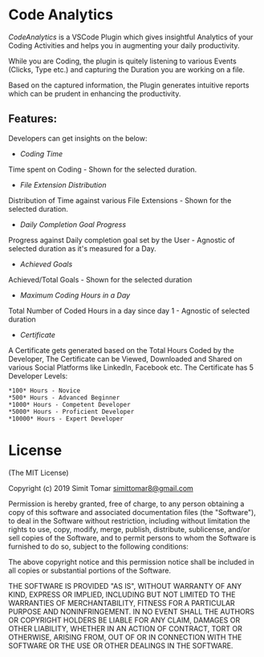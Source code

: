 # Code Analytics

*CodeAnalytics* is a VSCode Plugin which gives insightful Analytics of your Coding Activities and helps you in augmenting your daily productivity.

While you are Coding, the plugin is quitely listening to various Events (Clicks,  Type etc.) and capturing the Duration you are working on a file.

Based on the captured information, the Plugin generates intuitive reports which can be prudent in enhancing the productivity.

## Features:

Developers can get insights on the below:

- *Coding Time*

Time spent on Coding - Shown for the selected duration.

- *File Extension Distribution*

Distribution of Time against various File Extensions - Shown for the selected duration.

- *Daily Completion Goal Progress*

Progress against Daily completion goal set by the User - Agnostic of selected duration as it's measured for a Day.

- *Achieved Goals*

Achieved/Total Goals - Shown for the selected duration


- *Maximum Coding Hours in a Day*

Total Number of Coded Hours in a day since day 1 - Agnostic of selected duration

- *Certificate*

A Certificate gets generated based on the Total Hours Coded by the Developer, The Certificate can be Viewed, Downloaded and Shared on various Social Platforms like LinkedIn, Facebook etc. The Certificate has 5 Developer Levels:

    *100* Hours - Novice
    *500* Hours - Advanced Beginner
    *1000* Hours - Competent Developer
    *5000* Hours - Proficient Developer
    *10000* Hours - Expert Developer




# License

(The MIT License)

Copyright (c) 2019 Simit Tomar simittomar8@gmail.com

Permission is hereby granted, free of charge, to any person obtaining a copy of this software and associated documentation files (the "Software"), to deal in the Software without restriction, including without limitation the rights to use, copy, modify, merge, publish, distribute, sublicense, and/or sell copies of the Software, and to permit persons to whom the Software is furnished to do so, subject to the following conditions:

The above copyright notice and this permission notice shall be included in all copies or substantial portions of the Software.

THE SOFTWARE IS PROVIDED "AS IS", WITHOUT WARRANTY OF ANY KIND, EXPRESS OR IMPLIED, INCLUDING BUT NOT LIMITED TO THE WARRANTIES OF MERCHANTABILITY, FITNESS FOR A PARTICULAR PURPOSE AND NONINFRINGEMENT. IN NO EVENT SHALL THE AUTHORS OR COPYRIGHT HOLDERS BE LIABLE FOR ANY CLAIM, DAMAGES OR OTHER LIABILITY, WHETHER IN AN ACTION OF CONTRACT, TORT OR OTHERWISE, ARISING FROM, OUT OF OR IN CONNECTION WITH THE SOFTWARE OR THE USE OR OTHER DEALINGS IN THE SOFTWARE.